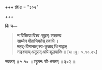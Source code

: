 +++
title = "३०२"

+++

किं च—


> **न विक्रिया विश्व-सुहृत्-सखस्य**  
> **साम्येन वीताभिमतेस् तवापि ।**  
> **महद्-विमानात् स्व-कृताद् धि मादृङ्**  
> **नङ्क्ष्यत्य् अदूराद् अपि शूलपाणिः ॥** [भा।पु। ५.१०.२५]

स्पष्टम् ॥ ५.१० ॥ रहूगनः श्री-भरतम् ॥ ३०२ ॥

